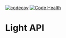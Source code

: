 [![codecov](https://codecov.io/gh/rickymoorhouse/light-api/branch/master/graph/badge.svg)](https://codecov.io/gh/rickymoorhouse/light-api) [![Code Health](https://landscape.io/github/rickymoorhouse/light-api/master/landscape.svg?style=flat)](https://landscape.io/github/rickymoorhouse/light-api/master)


# Light API


